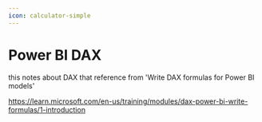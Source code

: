 ```yaml
---
icon: calculator-simple
---
```


# Power BI DAX

this notes about DAX that reference from 'Write DAX formulas for Power BI models'&#x20;

https://learn.microsoft.com/en-us/training/modules/dax-power-bi-write-formulas/1-introduction
